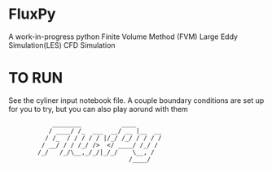 # FluxPy
A work-in-progress python Finite Volume Method (FVM) Large Eddy Simulation(LES) CFD Simulation

# TO RUN

See the cyliner input notebook file. A couple boundary conditions are set up for you to try, but you can also play aorund with them

                ________           ____     
               / ____/ /_  ___  __/ __ |__  __
              / /_  / / / / / |/_/ /_/ / / / /
             / __/ / / /_/ />  </ ____/ /_/ / 
            /_/   /_/\__,_/_/|_/_/    \__, / 
                                     /____/  
